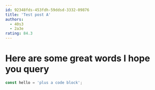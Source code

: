 ```yaml
---
id: 92348fds-453fdh-59ddsd-3332-09876
title: 'Test post A'
authors:
  - 40s3
  - 2a3e
rating: 84.3
---
```


# Here are some great words I hope you query

```js
const hello = 'plus a code block';
```

